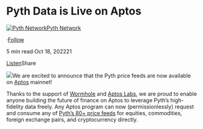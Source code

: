 Pyth Data is Live on Aptos
==========================

[![Pyth Network](https://miro.medium.com/v2/resize:fill:88:88/1*rdK3rHcWpkge6BRQRIwBjA.jpeg)](/?source=post_page-----533d0eae3538--------------------------------)[Pyth Network](/?source=post_page-----533d0eae3538--------------------------------)

·[Follow](https://medium.com/m/signin?actionUrl=https%3A%2F%2Fmedium.com%2F_%2Fsubscribe%2Fuser%2Ff55fccc0ad62&operation=register&redirect=https%3A%2F%2Fpythnetwork.medium.com%2Faptos-is-now-poweredbypyth-533d0eae3538&user=Pyth+Network&userId=f55fccc0ad62&source=post_page-f55fccc0ad62----533d0eae3538---------------------post_header-----------)

5 min read·Oct 18, 202221

[Listen](https://medium.com/m/signin?actionUrl=https%3A%2F%2Fmedium.com%2Fplans%3Fdimension%3Dpost_audio_button%26postId%3D533d0eae3538&operation=register&redirect=https%3A%2F%2Fpythnetwork.medium.com%2Faptos-is-now-poweredbypyth-533d0eae3538&source=-----533d0eae3538---------------------post_audio_button-----------)Share

![](https://miro.medium.com/v2/resize:fit:1400/1*WquL6e-Qrkdgc0XU2KQXlQ.jpeg)We are excited to announce that the Pyth price feeds are now available on [Aptos](https://twitter.com/aptoslabs) mainnet!

Thanks to the support of [Wormhole](https://wormholenetwork.com/) and [Aptos Labs](https://aptoslabs.com/), we are proud to enable anyone building the future of finance on Aptos to leverage Pyth’s high-fidelity data freely. Any Aptos program can now (permissionlessly) request and consume any of [Pyth’s 80+ price feeds](https://pyth.network/price-feeds/) for equities, commodities, foreign exchange pairs, and cryptocurrency directly.

